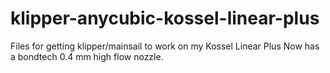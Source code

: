 # klipper-anycubic-kossel-linear-plus
Files for getting klipper/mainsail to work on my Kossel Linear Plus
Now has a bondtech 0.4 mm high flow nozzle.
